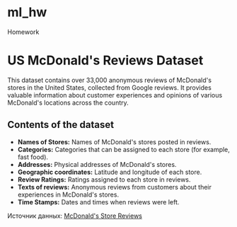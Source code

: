 # ml_hw
Homework

# US McDonald's Reviews Dataset

This dataset contains over 33,000 anonymous reviews of McDonald's stores in the United States, collected from Google reviews. It provides valuable information about customer experiences and opinions of various McDonald's locations across the country.

## Contents of the dataset

- **Names of Stores:** Names of McDonald's stores posted in reviews.
- **Categories:** Categories that can be assigned to each store (for example, fast food).
- **Addresses:** Physical addresses of McDonald's stores.
- **Geographic coordinates:** Latitude and longitude of each store.
- **Review Ratings:** Ratings assigned to each store in reviews.
- **Texts of reviews:** Anonymous reviews from customers about their experiences in McDonald's stores.
- **Time Stamps:** Dates and times when reviews were left.

Источник данных: [McDonald's Store Reviews](https://www.kaggle.com/datasets/nelgiriyewithana/mcdonalds-store-reviews/)
